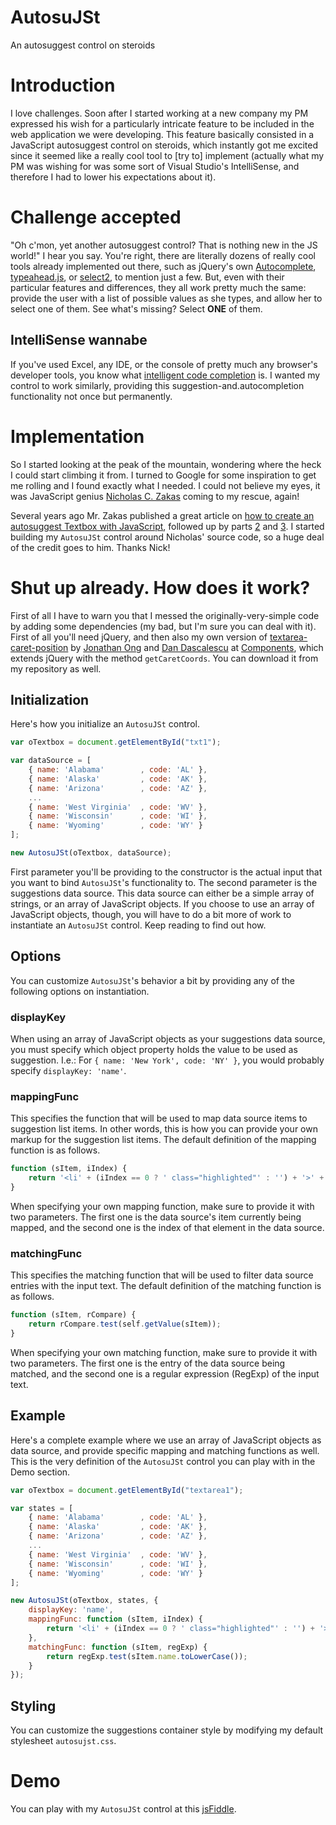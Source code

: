 AutosuJSt
=========

An autosuggest control on steroids

# Introduction

I love challenges. Soon after I started working at a new company my PM expressed his wish for a particularly intricate feature to be included in the web application we were developing. This feature basically consisted in a JavaScript autosuggest control on steroids, which instantly got me excited since it seemed like a really cool tool to [try to] implement (actually what my PM was wishing for was some sort of Visual Studio's IntelliSense, and therefore I had to lower his expectations about it).

# Challenge accepted

"Oh c'mon, yet another autosuggest control? That is nothing new in the JS world!" I hear you say. You're right, there are literally dozens of really cool tools already implemented out there, such as jQuery's own [Autocomplete](http://jqueryui.com/autocomplete/), [typeahead.js](https://twitter.github.io/typeahead.js), or [select2](http://ivaynberg.github.io/select2), to mention just a few. But, even with their particular features and differences, they all work pretty much the same: provide the user with a list of possible values as she types, and allow her to select one of them. See what's missing? Select **ONE** of them.

## IntelliSense wannabe

If you've used Excel, any IDE, or the console of pretty much any browser's developer tools, you know what [intelligent code completion](http://en.wikipedia.org/wiki/Intelligent_code_completion) is. I wanted my control to work similarly, providing this suggestion-and.autocompletion functionality not once but permanently.

# Implementation

So I started looking at the peak of the mountain, wondering where the heck I could start climbing it from. I turned to Google for some inspiration to get me rolling and I found exactly what I needed. I could not believe my eyes, it was JavaScript genius [Nicholas C. Zakas](http://www.nczonline.net) coming to my rescue, again!

Several years ago Mr. Zakas published a great article on [how to create an autosuggest Textbox with JavaScript](http://oak.cs.ucla.edu/cs144/projects/javascript/suggest1.html), followed up by parts [2](http://oak.cs.ucla.edu/cs144/projects/javascript/suggest2.html) and [3](http://oak.cs.ucla.edu/cs144/projects/javascript/suggest3.html). I started building my `AutosuJSt` control around Nicholas' source code, so a huge deal of the credit goes to him. Thanks Nick!
  
# Shut up already. How does it work?

First of all I have to warn you that I messed the originally-very-simple code by adding some dependencies (my bad, but I'm sure you can deal with it). First of all you'll need jQuery, and then also my own version of [textarea-caret-position](https://github.com/component/textarea-caret-position) by [Jonathan Ong](https://github.com/jonathanong) and [Dan Dascalescu](https://github.com/dandv) at [Components](https://github.com/component), which extends jQuery with the method `getCaretCoords`. You can download it from my repository as well.
 
## Initialization

Here's how you initialize an `AutosuJSt` control.

```javascript
var oTextbox = document.getElementById("txt1");

var dataSource = [
    { name: 'Alabama'        , code: 'AL' },
    { name: 'Alaska'         , code: 'AK' },
    { name: 'Arizona'        , code: 'AZ' },
    ...
    { name: 'West Virginia'  , code: 'WV' },
    { name: 'Wisconsin'      , code: 'WI' },
    { name: 'Wyoming'        , code: 'WY' }                
];

new AutosuJSt(oTextbox, dataSource);
```

First parameter you'll be providing to the constructor is the actual input that you want to bind `AutosuJSt`'s functionality to. The second parameter is the suggestions data source. This data source can either be a simple array of strings, or an array of JavaScript objects. If you choose to use an array of JavaScript objects, though, you will have to do a bit more of work to instantiate an `AutosuJSt` control. Keep reading to find out how.

## Options

You can customize `AutosuJSt`'s behavior a bit by providing any of the following options on instantiation.

### displayKey

When using an array of JavaScript objects as your suggestions data source, you must specify which object property holds the value to be used as suggestion.
I.e.: For `{ name: 'New York', code: 'NY' }`, you would probably specify `displayKey: 'name'`.

### mappingFunc

This specifies the function that will be used to map data source items to suggestion list items. In other words, this is how you can provide your own markup for the suggestion list items. The default definition of the mapping function is as follows.

```javascript
function (sItem, iIndex) { 
	return '<li' + (iIndex == 0 ? ' class="highlighted"' : '') + '>' + self.getValue(sItem) +'</li>';
}
```
    
When specifying your own mapping function, make sure to provide it with two parameters. The first one is the data source's item currently being mapped, and the second one is the index of that element in the data source.

### matchingFunc

This specifies the matching function that will be used to filter data source entries with the input text. The default definition of the matching function is as follows.

```javascript
function (sItem, rCompare) {
	return rCompare.test(self.getValue(sItem));
}
```
    
When specifying your own matching function, make sure to provide it with two parameters. The first one is the entry of the data source being matched, and the second one is a regular expression (RegExp) of the input text.

## Example

Here's a complete example where we use an array of JavaScript objects as data source, and provide specific mapping and matching functions as well. This is the very definition of the `AutosuJSt` control you can play with in the Demo section.

```javascript
var oTextbox = document.getElementById("textarea1");

var states = [
	{ name: 'Alabama'        , code: 'AL' },
	{ name: 'Alaska'         , code: 'AK' },
	{ name: 'Arizona'        , code: 'AZ' },
	...
	{ name: 'West Virginia'  , code: 'WV' },
	{ name: 'Wisconsin'      , code: 'WI' },
	{ name: 'Wyoming'        , code: 'WY' }
];

new AutosuJSt(oTextbox, states, {
	displayKey: 'name',
	mappingFunc: function (sItem, iIndex) {
		return '<li' + (iIndex == 0 ? ' class="highlighted"' : '') + '>' + sItem.name + ' (' + sItem.code + ')' + '</li>'; 
	},
	matchingFunc: function (sItem, regExp) {
		return regExp.test(sItem.name.toLowerCase());
	}
});
```

## Styling

You can customize the suggestions container style by modifying my default stylesheet `autosujst.css`.

# Demo

You can play with my `AutosuJSt` control at this [jsFiddle](http://jsfiddle.net/pchiwan/gyb7wsju).


